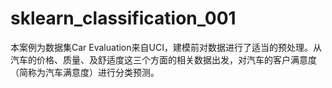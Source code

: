 # sklearn_classification_001
本案例为数据集Car Evaluation来自UCI，建模前对数据进行了适当的预处理。从汽车的价格、质量、及舒适度这三个方面的相关数据出发，对汽车的客户满意度（简称为汽车满意度）进行分类预测。
